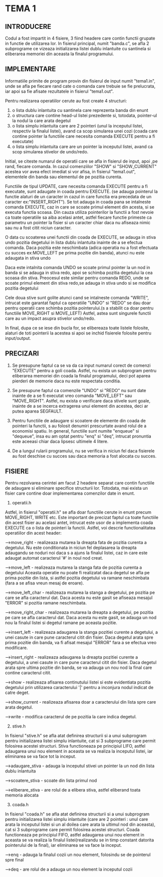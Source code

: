 # TEMA 1

## INTRODUCERE

Codul a fost impartit in 4 fisiere, 3 fiind headere care contin functii
grupate in functie de utilizarea lor. In fisierul principal, numit "banda.c",
se afla 2 subprograme ce vizeaza initializarea listei dublu inlantuite cu 
santinela si eliberarea memoriei din aceasta la finalul programului. 

## IMPLEMENTARE

Informatiile primite de program provin din fisierul de input numit
"tema1.in", unde se afla pe fiecare rand cate o comanda care 
trebuie se fie prelucrata, iar apoi sa fie afisate rezultatele in fisierul
"tema1.out".

Pentru realizarea operatiilor cerute au fost create 4 structuri:

1. o lista dublu inlantuita cu santinela care reprezenta banda din
enunt
2. o structura care contine head-ul listei prezedente si, totodata,
pointer-ul la nodul la care arata degetul
3. o lista simplu inlantuita care are 2 pointeri (unul la inceputul
listei, respectiv la finalul listei), avand ca scop simularea unei cozi
(coada care contine pointer la functiile care necesita comanda EXECUTE
pentru a fi executate)
4. o lista simplu inlantuita care are un pointer la inceputul listei,
avand ca scop simularea stivelor de undo/redo.

Initial, se citeste numarul de operatii care se afla in fisierul de input,
apoi ,pe rand, fiecare comanda. In cazul comenziilor "SHOW" si "SHOW_CURRENT"
acestea vor avea efect imediat si vor afisa, in fisierul "tema1.out",
elementele din banda sau elementul de pe pozitia curenta. 

Functiile de tipul UPDATE, care necesita comanda EXECUTE pentru a fi executate,
sunt adaugate in coada pentru EXECUTE. (se adauga pointerul la functie alaturi
de un caracter in cazul in care functia era precedata de un caracter
ex:"INSERT_RIGHT"). Se tot adauga in coada pana se intalneste comanda EXECUTE,
caz in care se scoate primul element din acesta, si se executa functia scoasa.
Din cauza utiliza pointerilor la functii a fost nevoie ca toate operatiile sa 
aiba acelasi antet, astfel fiecare functie primeste ca parametru un pointer 
la fisier si un caracter chiar daca nu afiseaza nimic sau nu a fost citit
niciun caracter.

O data cu scoaterea unei functii din coada de EXECUTE, se adauga in stiva undo
pozitia degetului in lista dublu inlantuita inainte de a se efectua comanda. 
Daca pozitia este neschimbata (adica operatia nu a fost efectuata cu succes
ex:MOVE_LEFT pe prima pozitie din banda), atunci nu este adaugata in stiva undo

Daca este intalnita comanda UNDO se scoate primul pointer la un nod in banda
si se adauga in stiva redo, apoi se schimba pozitia degetului la cea scoasa din
stiva. Preocesul este similar pentru comanda REDO, unde se scoate primul
element din stiva redo,se adauga in stiva undo si se modifica pozitia degetului

Cele doua stive sunt golite atunci cand se intalneste comanda "WRITE", intrucat
este garantat faptul ca operatiile "UNDO" si "REDO" se dau doar pentru operatii
care schimba pozitia pointerului.(s a stabilit ca doar pentru functiile
MOVE_RIGHT si MOVE_LEFT) Astfel, astea sunt singurele functii care au un impact
asupra stivelor undo/redo.

In final, dupa ce se iese din bucla for, se elibereaza toate listele folosite,
alaturi de toti pointerii la acestea si apoi se inchid fisierele folosite
pentru input/output.

## PRECIZARI

1. Se presupune faptul ca se va da ca input numarul corect de comenzi
"EXECUTE" pentru a goli coada. Astfel, nu exista un subprogram pentru 
eliberarea memoriei din coada la finalul programului, deci pot aparea
pierderi de memorie daca nu este respectata conditia.

2. Se presupune faptul ca comenzile "UNDO" si "REDO" nu sunt date inainte
de a se fi executat vreo comanda "MOVE_LEFT" sau "MOVE_RIGHT". Astfel, nu
exista o verificare daca stivele sunt goale, inainte de a se incerca extragerea
unui element din acestea, deci ar putea aparea SEGFAULT.

3. Pentru functiile de adaugare si scoatere de elemente din coada de pointeri
la functii, s au folosit denumiri prescurtate avand rolul de a economisi 
spatiu. In general, functiile sunt numite "enqueue" si "dequeue", insa eu am 
optat pentru "enq" si "deq", intrucat pronuntia este aceeasi chiar daca lipsesc
ultimele 4 litere.

4. De a lungul rularii programului, nu se verifica in niciun fel daca fisierele
au fost deschise cu succes sau daca memoria a fost alocata cu succes.

## FISIERE

Pentru rezolvarea cerintei am facut 2 headere separat care contin functiile de
adaugare si eliminare specifice structurii lor. Totodata, mai exista un fisier
care contine doar implementarea comenzilor date in enunt.

1. operatii.h

Astfel, in fisierul "operatii.h" se afla doar functiile cerute in enunt
precum MOVE_RIGHT, WRITE <CHAR> etc. Este important de precizat faptul
ca toate functiile din acest fisier au acelasi antet, intrucat este usor
de a implementa coada EXECUTE ca o lista de pointeri la functii.
Astfel, voi descrie functionalitatea operatiilor din acest header:

-->move_right - realizeaza mutarea la dreapta fata de pozitia curenta a
                degetului. Nu este conditionata in niciun fel deplasarea la 
                dreapta adaugandu se noduri noi daca s a ajuns la finalul 
                listei, caz in care este adaugat automat caracterul '#' in
                noul nod creat.

-->move_left - realizeaza mutarea la stanga fata de pozitia curenta a degetului
               Aceasta operatie nu poate fi realizatat daca degetul se afla pe
               prima pozitie din lista, si astfel pozitia degetului va ramane
               neschimbata (fara a se afisa vreun mesaj de eroare).

-->move_left_char - realizeaza mutarea la stanga a degetului, pe pozitia pe
                    care se afla caracterul dat. Daca acesta nu este gasit se 
                    afiseaza mesajul "ERROR" si pozitia ramane neschimbata.

-->move_right_char - realizeaza mutarea la dreapta a degetului, pe pozitia pe 
                     care se afla caracterul dat. Daca acesta nu este gasit, 
                     se adauga un nod nou la finalul listei si degetul ramane
                     pe aceasta pozitie.

-->insert_left - realizeaza adaugarea la stanga pozitiei curente a degetului,
                 a unei casute in care pune caracterul citit din fisier. Daca
                 degetul arata spre prima pozitie din banda, va fi afisat
                 mesajul "ERROR" fara a se efectua vreo modificare.

-->insert_right - realizeaza adaugarea la dreapta pozitiei curente a degetului,
                  a unei casute in care pune caracterul citit din fisier. Daca
                  degetul arata spre ultima pozitie din banda, se va adauga un
                  nou nod la final care contine caracterul citit.

-->show - realizeaza afisarea continutului listei si este evidentiata pozitia
          degetului prin utilizarea caracterului '|' pentru a inconjura nodul
          indicat de catre deget.
        
-->show_current - realizeaza afisarea doar a caracterului din lista spre care
                  arata degetul.

-->write - modifica caracterul de pe pozitia la care indica degetul.

2. stive.h

In fisierul "stive.h" se afla atat definirea structurii si a unui subprogram
pentru initializarea listei simplu inlantuite, cat si 3 subprograme care permit
folosirea acestei structuri. Stiva functioneaza pe principiul LIFO, astfel 
adaugarea unui nou element in aceasta se va realiza la inceputul listei, iar 
eliminarea se va face tot la inceput.

-->adaugare_stiva - adauga la inceputul stivei un pointer la un nod din lista
                    dublu inlantuita

-->scoatere_stiva - scoate din lista primul nod

-->eliberare_stiva - are rolul de a elibera stiva, astfel eliberand toata
                     memoria alocata

3. coada.h

In fisierul "coada.h" se afla atat definirea structurii si a unui subprogram
pentru initializarea listei simplu inlantuite (care are 2 pointeri : unul care
arata la inceputul listei si un al doilea care arata la ultimul nod din
aceasta), cat si 3 subprograme care permit folosirea acestei structuri. Coada
functioneaza pe principiul FIFO, astfel adaugarea unui nou element in aceasta
se va realiza la finalul listei(realizandu se in timp constant datorita 
pointerului de la final), iar eliminarea se va face la inceput.

-->enq - adauga la finalul cozii un nou element, folosindu se de
         pointerul spre final

-->deq - are rolul de a adauga un nou element la inceputul cozii
